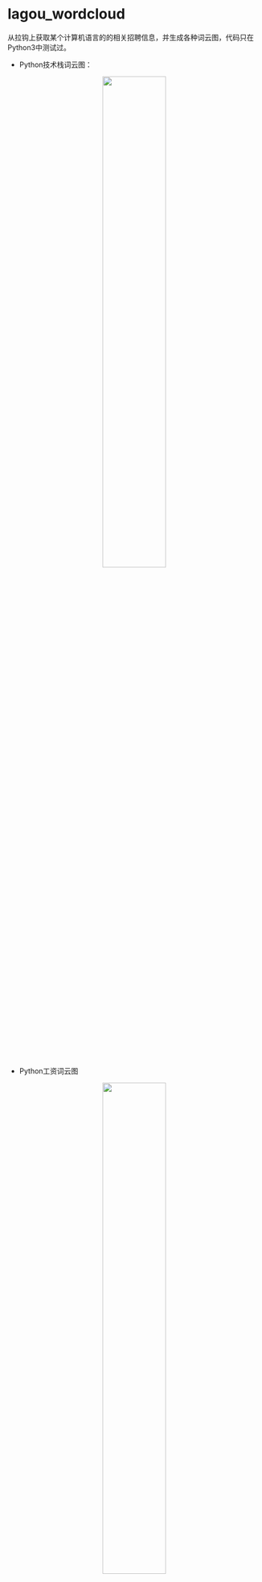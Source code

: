 # lagou_wordcloud
从拉钩上获取某个计算机语言的的相关招聘信息，并生成各种词云图，代码只在Python3中测试过。

* Python技术栈词云图：
<div align=center><img src="img_wordcloud/python_skill_wordcloud.png" width = "50%" /></div>

* Python工资词云图
<div align=center><img src="img_wordcloud/python_salary_wordcloud.png" width = "50%" /></div>

* Python公司区域分布词云图
<div align=center><img src="img_wordcloud/python_district_wordcloud.png" width = "50%" /></div>

* Python行业词云图
 <div align=center><img src="img_wordcloud/python_industry_field_wordcloud.png" width = "50%" /></div>

* 其它职位的词云图见img_wordcloud文件夹。

# 使用
## 安装
* 1.安装Python3
* 2.安装词云图生成库：pip install wordcloud
* 3.安装结巴分词库：pip install jieba

## 运行
* 1.修改职位名称和需要查询的城市，运行get_position_brief_info.py抓取职位相关信息并保存到excel文件中。
  如爬取python，抓取到的招聘信息将保存在/xlsx_file/python_position_info.xlsx文件中，有了该文件才能生成词云图。

* 2.运行generate_wordcloud.py模块的函数可以生成词云图：
   * 运行generate_skill_wordcloud()函数，生成技术栈词云图；
   * 运行generate_salary_worlcloud()函数，生成工资词云图；
   * 运行generate_district_wordcloud()函数，生成公司区域分布词云图；
   * 运行generate_industry_field_wordcloud()函数，生成行业词云图；

* 3.statistics.py模块用于数值统计
   * calulate_average_salary()函数用于计算工资的平均最低限和平均最高限；
     * 测试输出如下：  
     机器学习: 20.82k - 36.69k   
自然语言处理: 17.87k - 33.63k   
数据挖掘: 17.06k - 31.39k   
大数据: 15.40k - 26.34k   
前端: 13.26k - 23.27k  
产品: 13.23k - 22.52k  
ios: 13.05k - 22.70k  
安卓: 12.85k - 22.15k  
java: 12.81k - 21.81k  
python: 12.23k - 21.48k  
爬虫: 11.97k - 20.82k  
需求: 11.92k - 20.22k  
unity3d: 11.89k - 20.79k  
cocos2d-x: 11.76k - 20.67k  
c++: 11.72k - 19.85k  
javascript: 11.45k - 20.52k  
opengl: 11.00k - 22.00k  
嵌入式: 10.83k - 18.65k  
c#: 9.92k - 16.84k  
测试: 9.91k - 16.70k  
运营: 8.50k - 14.42k  
   
# 联系方式：
  * 博客：http://blog.csdn.net/xiemanr
  * 邮箱：xiemanrui@foxmail.com